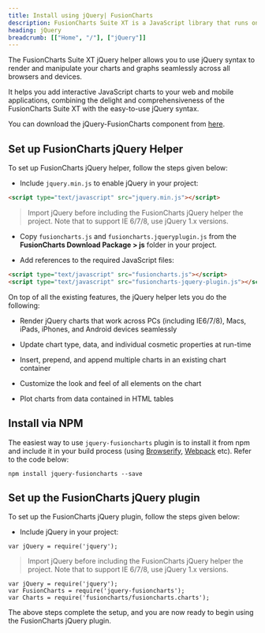 ```yaml
---
title: Install using jQuery| FusionCharts
description: FusionCharts Suite XT is a JavaScript library that runs on your desktop/mobile web browsers. This article talks about steps to install using jQuery
heading: jQuery
breadcrumb: [["Home", "/"], ["jQuery"]]
---
```


The FusionCharts Suite XT jQuery helper allows you to use jQuery syntax to render and manipulate your charts and graphs seamlessly across all browsers and devices.

It helps you add interactive JavaScript charts to your web and mobile applications, combining the delight and comprehensiveness of the FusionCharts Suite XT with the easy-to-use jQuery syntax.

You can download the jQuery-FusionCharts component from [here](https://www.fusioncharts.com/jquery-charts/).

## Set up FusionCharts jQuery Helper

To set up FusionCharts jQuery helper, follow the steps given below:

* Include `jquery.min.js` to enable jQuery in your project:

```html
<script type="text/javascript" src="jquery.min.js"></script>
```

> Import jQuery before including the FusionCharts jQuery helper the project. Note that to support IE 6/7/8, use jQuery 1.x versions.

* Copy `fusioncharts.js` and `fusioncharts.jqueryplugin.js` from the **FusionCharts Download Package > js** folder in your project.

* Add references to the required JavaScript files:

```html
<script type="text/javascript" src="fusioncharts.js"></script>
<script type="text/javascript" src="fusioncharts-jquery-plugin.js"></script>
```

On top of all the existing features, the jQuery helper lets you do the following:

* Render jQuery charts that work across PCs (including IE6/7/8), Macs, iPads, iPhones, and Android devices seamlessly

* Update chart type, data, and individual cosmetic properties at run-time

* Insert, prepend, and append multiple charts in an existing chart container

* Customize the look and feel of all elements on the chart

* Plot charts from data contained in HTML tables

## Install via NPM

The easiest way to use `jquery-fusioncharts` plugin is to install it from npm and include it in your build process (using [Browserify](http://browserify.org/), [Webpack](http://webpack.github.io/) etc). Refer to the code below:

```
npm install jquery-fusioncharts --save
```

## Set up the FusionCharts jQuery plugin

To set up the FusionCharts jQuery plugin, follow the steps given below:

* Include jQuery in your project:

```
var jQuery = require('jquery');
```

> Import jQuery before including the FusionCharts jQuery helper the project. Note that to support IE 6/7/8, use jQuery 1.x versions.

```
var jQuery = require('jquery');
var FusionCharts = require('jquery-fusioncharts');
var Charts = require('fusioncharts/fusioncharts.charts');
```

The above steps complete the setup, and you are now ready to begin using the FusionCharts jQuery plugin.